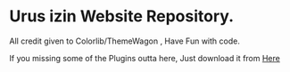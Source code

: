 # Urus izin Website Repository.
All credit given to Colorlib/ThemeWagon , Have Fun with code.

If you missing some of the Plugins outta here, Just download it from <a href="https://www.mediafire.com/folder/3scs7n2jnwom2/plugins">Here</a>
